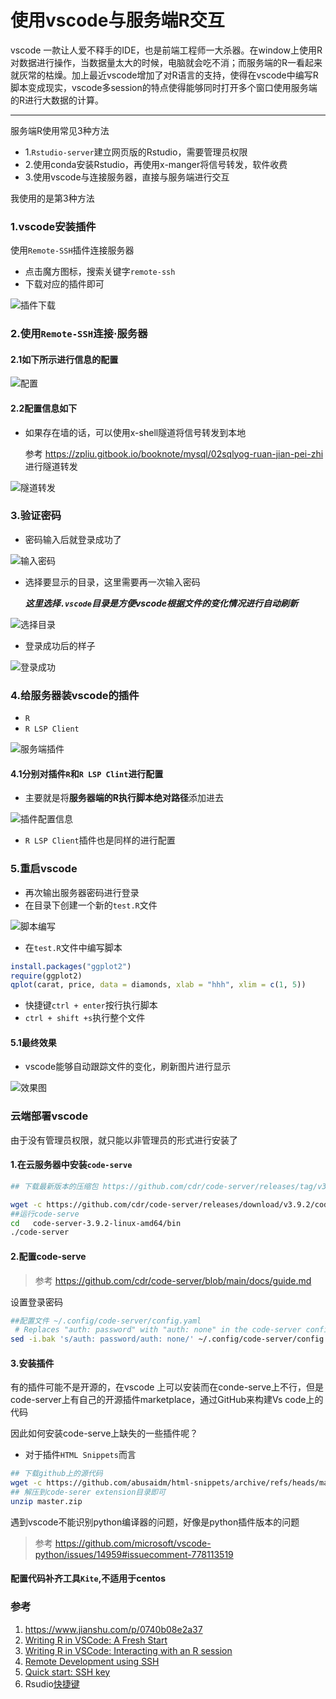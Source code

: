 # 使用vscode与服务端R交互



vscode 一款让人爱不释手的IDE，也是前端工程师一大杀器。在window上使用R对数据进行操作，当数据量太大的时候，电脑就会吃不消；而服务端的R一看起来就灰常的枯燥。加上最近vscode增加了对R语言的支持，使得在vscode中编写R脚本变成现实，vscode多session的特点使得能够同时打开多个窗口使用服务端的R进行大数据的计算。

***

服务端R使用常见3种方法

+ 1.`Rstudio-server`建立网页版的Rstudio，需要管理员权限
+ 2.使用conda安装Rstudio，再使用x-manger将信号转发，软件收费
+ 3.使用vscode与连接服务器，直接与服务端进行交互

我使用的是第3种方法

### 1.vscode安装插件

使用`Remote-SSH`插件连接服务器

+ 点击魔方图标，搜索关键字`remote-ssh`
+ 下载对应的插件即可

![插件下载](https://43423.oss-cn-beijing.aliyuncs.com/img/20200322221334.png)

### 2.使用`Remote-SSH`连接·服务器

#### 2.1如下所示进行信息的配置

![配置](https://43423.oss-cn-beijing.aliyuncs.com/img/20200322221557.png)



#### 2.2配置信息如下

+ 如果存在墙的话，可以使用x-shell隧道将信号转发到本地

  参考 https://zpliu.gitbook.io/booknote/mysql/02sqlyog-ruan-jian-pei-zhi 进行隧道转发
  

![隧道转发](https://43423.oss-cn-beijing.aliyuncs.com/img/20200322221722.png)



### 3.验证密码

+ 密码输入后就登录成功了

![输入密码](https://43423.oss-cn-beijing.aliyuncs.com/img/20200322221756.png)

+ 选择要显示的目录，这里需要再一次输入密码

  ***这里选择`.vscode`目录是方便vscode根据文件的变化情况进行自动刷新***

![选择目录](https://43423.oss-cn-beijing.aliyuncs.com/img/20200322221818.png)


+ 登录成功后的样子

![登录成功](https://43423.oss-cn-beijing.aliyuncs.com/img/20200322221837.png)



### 4.给服务器装vscode的插件

+ `R`
+ `R LSP Client`

![服务端插件](https://43423.oss-cn-beijing.aliyuncs.com/img/20200322221903.png)

#### 4.1分别对插件`R`和`R LSP Clint`进行配置

+ 主要就是将**服务器端的R执行脚本绝对路径**添加进去

![插件配置信息](https://43423.oss-cn-beijing.aliyuncs.com/img/20200322221921.png)

+ `R LSP Client`插件也是同样的进行配置

### 5.重启vscode

+ 再次输出服务器密码进行登录
+ 在目录下创建一个新的`test.R`文件

![脚本编写](https://43423.oss-cn-beijing.aliyuncs.com/img/20200322221943.png)

+  在`test.R`文件中编写脚本

  ```R
  install.packages("ggplot2")
  require(ggplot2)
  qplot(carat, price, data = diamonds, xlab = "hhh", xlim = c(1, 5))
  ```

+ 快捷键`ctrl + enter`按行执行脚本
+ `ctrl + shift +s`执行整个文件

#### 5.1最终效果

+ vscode能够自动跟踪文件的变化，刷新图片进行显示

![效果图](https://43423.oss-cn-beijing.aliyuncs.com/img/20200322222001.png)



### 云端部署vscode

由于没有管理员权限，就只能以非管理员的形式进行安装了

#### 1.在云服务器中安装`code-serve`

```bash
## 下载最新版本的压缩包 https://github.com/cdr/code-server/releases/tag/v3.9.2

wget -c https://github.com/cdr/code-server/releases/download/v3.9.2/code-server-3.9.2-linux-amd64.tar.gz
##运行code-serve
cd   code-server-3.9.2-linux-amd64/bin
./code-server
```

#### 2.配置code-serve

> 参考 https://github.com/cdr/code-server/blob/main/docs/guide.md

设置登录密码

```bash
##配置文件 ~/.config/code-server/config.yaml
 # Replaces "auth: password" with "auth: none" in the code-server config.
sed -i.bak 's/auth: password/auth: none/' ~/.config/code-server/config.yaml
```

#### 3.安装插件

有的插件可能不是开源的，在vscode 上可以安装而在conde-serve上不行，但是code-server上有自己的开源插件marketplace，通过GitHub来构建Vs code上的代码

因此如何安装code-serve上缺失的一些插件呢？

+ 对于插件` HTML Snippets `而言

```bash
## 下载github上的源代码
wget -c https://github.com/abusaidm/html-snippets/archive/refs/heads/master.zip
## 解压到code-serer extension目录即可
unzip master.zip
```

遇到vscode不能识别python编译器的问题，好像是python插件版本的问题

> 参考 https://github.com/microsoft/vscode-python/issues/14959#issuecomment-778113519

#### 配置代码补齐工具`Kite`,不适用于centos





### 参考

1.  https://www.jianshu.com/p/0740b08e2a37 
2. [Writing R in VSCode: A Fresh Start](https://links.jianshu.com/go?to=https%3A%2F%2Frenkun.me%2F2019%2F12%2F11%2Fwriting-r-in-vscode-a-fresh-start%2F)
3. [Writing R in VSCode: Interacting with an R session](https://links.jianshu.com/go?to=https%3A%2F%2Frenkun.me%2F2019%2F12%2F26%2Fwriting-r-in-vscode-interacting-with-an-r-session%2F)
4. [Remote Development using SSH](https://links.jianshu.com/go?to=https%3A%2F%2Fcode.visualstudio.com%2Fdocs%2Fremote%2Fssh)
5. [Quick start: SSH key](https://links.jianshu.com/go?to=https%3A%2F%2Fcode.visualstudio.com%2Fdocs%2Fremote%2Ftroubleshooting%23_quick-start-ssh-key)
6.  Rsudio[快捷键](https://www.jianshu.com/p/5b69c84f2bf6) 